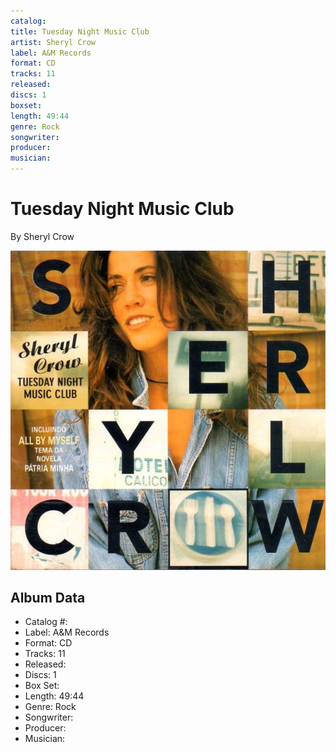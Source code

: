 ```yaml
---
catalog: 
title: Tuesday Night Music Club
artist: Sheryl Crow
label: A&M Records
format: CD
tracks: 11
released: 
discs: 1
boxset: 
length: 49:44
genre: Rock
songwriter: 
producer: 
musician: 
---
```


# Tuesday Night Music Club

By Sheryl Crow

![](../../assets/cdcovers/Sheryl_Crow-Tuesday_Night_Music_Club.png)

## Album Data

- Catalog #: 
- Label: A&M Records
- Format: CD
- Tracks: 11
- Released: 
- Discs: 1
- Box Set: 
- Length: 49:44
- Genre: Rock
- Songwriter: 
- Producer: 
- Musician: 

